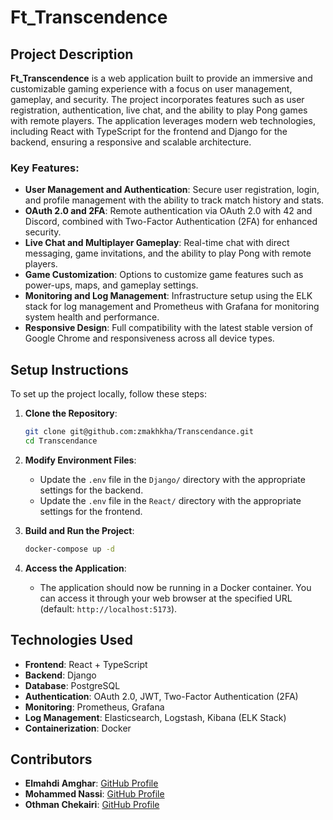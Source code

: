 # Ft_Transcendence

## Project Description

**Ft_Transcendence** is a web application built to provide an immersive and customizable gaming experience with a focus on user management, gameplay, and security. The project incorporates features such as user registration, authentication, live chat, and the ability to play Pong games with remote players. The application leverages modern web technologies, including React with TypeScript for the frontend and Django for the backend, ensuring a responsive and scalable architecture.

### Key Features:
- **User Management and Authentication**: Secure user registration, login, and profile management with the ability to track match history and stats.
- **OAuth 2.0 and 2FA**: Remote authentication via OAuth 2.0 with 42 and Discord, combined with Two-Factor Authentication (2FA) for enhanced security.
- **Live Chat and Multiplayer Gameplay**: Real-time chat with direct messaging, game invitations, and the ability to play Pong with remote players.
- **Game Customization**: Options to customize game features such as power-ups, maps, and gameplay settings.
- **Monitoring and Log Management**: Infrastructure setup using the ELK stack for log management and Prometheus with Grafana for monitoring system health and performance.
- **Responsive Design**: Full compatibility with the latest stable version of Google Chrome and responsiveness across all device types.

## Setup Instructions

To set up the project locally, follow these steps:

1. **Clone the Repository**:
   ```bash
   git clone git@github.com:zmakhkha/Transcendance.git
   cd Transcendance
   ```

2. **Modify Environment Files**:
   - Update the `.env` file in the `Django/` directory with the appropriate settings for the backend.
   - Update the `.env` file in the `React/` directory with the appropriate settings for the frontend.

3. **Build and Run the Project**:
   ```bash
   docker-compose up -d
   ```

4. **Access the Application**:
   - The application should now be running in a Docker container. You can access it through your web browser at the specified URL (default: `http://localhost:5173`).

## Technologies Used

- **Frontend**: React + TypeScript
- **Backend**: Django
- **Database**: PostgreSQL
- **Authentication**: OAuth 2.0, JWT, Two-Factor Authentication (2FA)
- **Monitoring**: Prometheus, Grafana
- **Log Management**: Elasticsearch, Logstash, Kibana (ELK Stack)
- **Containerization**: Docker

## Contributors

- **Elmahdi Amghar**: [GitHub Profile](https://github.com/AMGHAR-ELMAHDI)
- **Mohammed Nassi**: [GitHub Profile](https://github.com/moenassi)
- **Othman Chekairi**: [GitHub Profile](https://github.com/othchek)
